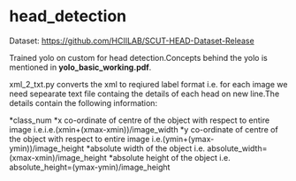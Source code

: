 # head_detection

Dataset: https://github.com/HCIILAB/SCUT-HEAD-Dataset-Release

Trained yolo on custom for head detection.Concepts behind the yolo is mentioned in **yolo_basic_working.pdf**.

xml_2_txt.py converts the xml to reqiured label format i.e. for each image we need sepearate text file containg the details of each head on new line.The details contain the following information:

*class_num
*x co-ordinate of centre of the object with respect to entire image i.e.i.e.(xmin+(xmax-xmin))/image_width
*y co-ordinate of centre of the object with respect to entire image i.e.(ymin+(ymax-ymin))/image_height
*absolute width of the object i.e. absolute_width=(xmax-xmin)/image_height
*absolute height of the object i.e. absolute_height=(ymax-ymin)/image_height
